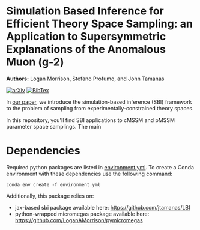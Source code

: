 # Simulation Based Inference for Efficient Theory Space Sampling: an Application to Supersymmetric Explanations of the Anomalous Muon (g-2)
**Authors:** Logan Morrison, Stefano Profumo, and John Tamanas
<!---[\[arxiv\]](arXiv)[\[bibtex\]](bibtex)-->
[![arXiv](http://img.shields.io/badge/arXiv-2006.00615-cd5c5c.svg)](https://arxiv.org/abs/.)
[![BibTex](http://img.shields.io/badge/BibTex-4682b4.svg)](https://ui.adsabs.harvard.edu/abs//exportcitation)


In [our paper](https://arxiv.org/abs/2006.00615), we introduce the simulation-based inference (SBI) framework to the problem of sampling from experimentally-constrained theory spaces. 


In this repository, you'll find SBI applications to cMSSM and pMSSM parameter space samplings. The main 


# Dependencies

Required python packages are listed in [environment.yml](environment.yml). To create a Conda environment with these dependencies use the following command:

```
conda env create -f environment.yml
```

Additionally, this package relies on:
*  jax-based sbi package available here: https://github.com/jtamanas/LBI
* python-wrapped micromegas package available here: https://github.com/LoganAMorrison/pymicromegas
